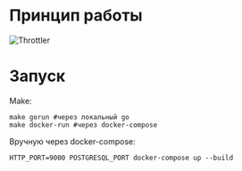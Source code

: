 # Принцип работы
![Throttler](https://user-images.githubusercontent.com/7625387/210429206-c806da7f-7f9e-4335-b448-c9fe4abdde96.png)

# Запуск
Make:
```
make gorun #через локальный go
make docker-run #через docker-compose
```
Вручную через docker-compose:
```
HTTP_PORT=9000 POSTGRESQL_PORT docker-compose up --build
```